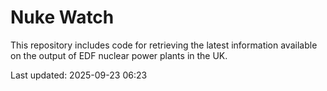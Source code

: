 # Nuke Watch

This repository includes code for retrieving the latest information available on the output of EDF nuclear power plants in the UK.

Last updated: 2025-09-23 06:23